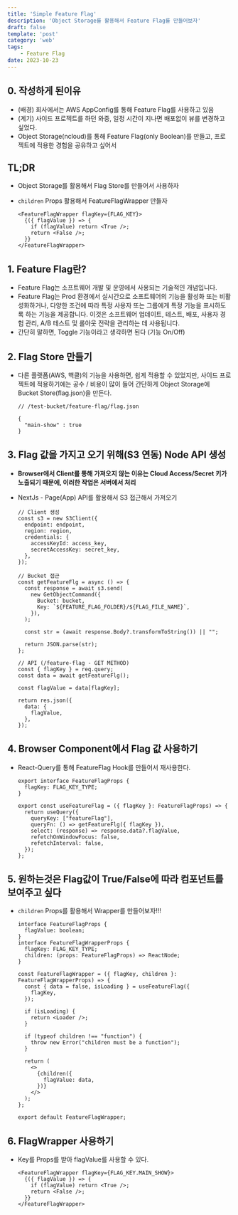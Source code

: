 ```yaml
---
title: 'Simple Feature Flag'
description: 'Object Storage를 활용해서 Feature Flag를 만들어보자'
draft: false
template: 'post'
category: 'web'
tags:
    - Feature Flag
date: 2023-10-23
---
```


## 0. 작성하게 된이유

- (배경) 회사에서는 AWS AppConfig를 통해 Feature Flag를 사용하고 있음
- (계기) 사이드 프로젝트를 하던 와중, 일정 시간이 지나면 배포없이 뷰를 변경하고 싶었다.
- Object Storage(ncloud)를 통해 Feature Flag(only Boolean)를 만들고, 프로젝트에 적용한 경험을 공유하고 싶어서

## ****TL;DR****

- Object Storage를 활용해서 Flag Store를 만들어서 사용하자
- `children` Props 활용해서 FeatureFlagWrapper 만들자

    ```tsx
    <FeatureFlagWrapper flagKey={FLAG_KEY}>
      {({ flagValue }) => {
        if (flagValue) return <True />;
        return <False />;
      }}
    </FeatureFlagWrapper>
    ```


## 1. Feature Flag란?

- Feature Flag는 소프트웨어 개발 및 운영에서 사용되는 기술적인 개념입니다.
- Feature Flag는 Prod 환경에서 실시간으로 소프트웨어의 기능을 활성화 또는 비활성화하거나, 다양한 조건에 따라 특정 사용자 또는 그룹에게 특정 기능을 표시하도록 하는 기능을 제공합니다. 이것은 소프트웨어 업데이트, 테스트, 배포, 사용자 경험 관리, A/B 테스트 및 롤아웃 전략을 관리하는 데 사용됩니다.
- 간단히 말하면, Toggle 기능이라고 생각하면 된다 (기능 On/Off)

## 2. Flag Store 만들기

- 다른 플랫폼(AWS, 핵클)의 기능을 사용하면, 쉽게 적용할 수 있었지만, 사이드 프로젝트에 적용하기에는 공수 / 비용이 많이 들어 간단하게 Object Storage에  Bucket Store(flag.json)을 만든다.

    ```tsx
    // /test-bucket/feature-flag/flag.json
    
    {
      "main-show" : true
    }
    ```


## 3. Flag 값을 가지고 오기 위해(S3 연동) Node API 생성

- **Browser에서 Client를 통해 가져오지 않는 이유는 Cloud Access/Secret 키가 노출되기 때문에, 이러한 작업은 서버에서 처리**
- NextJs -  Page(App) API를 활용해서 S3 접근해서 가져오기

    ```tsx
    // Client 생성
    const s3 = new S3Client({
      endpoint: endpoint,
      region: region,
      credentials: {
        accessKeyId: access_key,
        secretAccessKey: secret_key,
      },
    });
    
    // Bucket 접근
    const getFeatureFlg = async () => {
      const response = await s3.send(
        new GetObjectCommand({
          Bucket: bucket,
          Key: `${FEATURE_FLAG_FOLDER}/${FLAG_FILE_NAME}`,
        }),
      );
    
      const str = (await response.Body?.transformToString()) || "";
    
      return JSON.parse(str);
    };
    
    // API (/feature-flag - GET METHOD)
    const { flagKey } = req.query;
    const data = await getFeatureFlg();
    
    const flagValue = data[flagKey];
    
    return res.json({
      data: {
        flagValue,
      },
    });
    ```


## 4. Browser Component에서 Flag 값 사용하기

- React-Query를 통해 FeatureFlag Hook를 만들어서  재사용한다.

    ```tsx
    export interface FeatureFlagProps {
      flagKey: FLAG_KEY_TYPE;
    }
    
    export const useFeatureFlag = ({ flagKey }: FeatureFlagProps) => {
      return useQuery({
        queryKey: ["featureFlag"],
        queryFn: () => getFeatureFlg({ flagKey }),
        select: (response) => response.data?.flagValue,
        refetchOnWindowFocus: false,
        refetchInterval: false,
      });
    };
    ```


## 5. 원하는것은 Flag값이 True/False에 따라 컴포넌트를 보여주고 싶다

- `children` Props를 활용해서 Wrapper를 만들어보자!!!

    ```tsx
    interface FeatureFlagProps {
      flagValue: boolean;
    }
    interface FeatureFlagWrapperProps {
      flagKey: FLAG_KEY_TYPE;
      children: (props: FeatureFlagProps) => ReactNode;
    }
    
    const FeatureFlagWrapper = ({ flagKey, children }: FeatureFlagWrapperProps) => {
      const { data = false, isLoading } = useFeatureFlag({
        flagKey,
      });
    
      if (isLoading) {
        return <Loader />;
      }
    
      if (typeof children !== "function") {
        throw new Error("children must be a function");
      }
    
      return (
        <>
          {children({
            flagValue: data,
          })}
        </>
      );
    };
    
    export default FeatureFlagWrapper;
    ```


## 6. FlagWrapper 사용하기

- Key를 Props를 받아 flagValue를 사용할 수 있다.

    ```tsx
    <FeatureFlagWrapper flagKey={FLAG_KEY.MAIN_SHOW}>
      {({ flagValue }) => {
        if (flagValue) return <True />;
        return <False />;
      }}
    </FeatureFlagWrapper>
    ```
